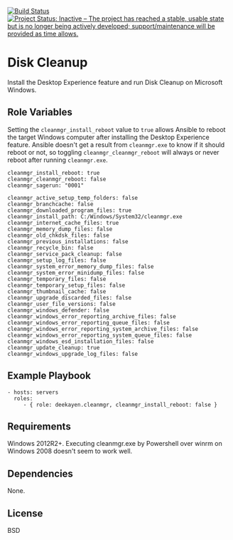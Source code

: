 [![Build Status](https://travis-ci.org/deekayen/ansible-role-cleanmgr.svg?branch=main)](https://travis-ci.org/deekayen/ansible-role-cleanmgr) [![Project Status: Inactive – The project has reached a stable, usable state but is no longer being actively developed; support/maintenance will be provided as time allows.](https://www.repostatus.org/badges/latest/inactive.svg)](https://www.repostatus.org/#inactive)

Disk Cleanup
============

Install the Desktop Experience feature and run Disk Cleanup on Microsoft Windows.

Role Variables
--------------

Setting the `cleanmgr_install_reboot` value to `true` allows Ansible to reboot
the target Windows computer after installing the Desktop Experience feature.
Ansible doesn't get a result from `cleanmgr.exe` to know if it should reboot or not, so toggling `cleanmgr_cleanmgr_reboot` will always or never reboot after running `cleanmgr.exe`.

    cleanmgr_install_reboot: true
    cleanmgr_cleanmgr_reboot: false
    cleanmgr_sagerun: "0001"

    cleanmgr_active_setup_temp_folders: false
    cleanmgr_branchcache: false
    cleanmgr_downloaded_program_files: true
    cleanmgr_install_path: C:/Windows/System32/cleanmgr.exe
    cleanmgr_internet_cache_files: true
    cleanmgr_memory_dump_files: false
    cleanmgr_old_chkdsk_files: false
    cleanmgr_previous_installations: false
    cleanmgr_recycle_bin: false
    cleanmgr_service_pack_cleanup: false
    cleanmgr_setup_log_files: false
    cleanmgr_system_error_memory_dump_files: false
    cleanmgr_system_error_minidump_files: false
    cleanmgr_temporary_files: false
    cleanmgr_temporary_setup_files: false
    cleanmgr_thumbnail_cache: false
    cleanmgr_upgrade_discarded_files: false
    cleanmgr_user_file_versions: false
    cleanmgr_windows_defender: false
    cleanmgr_windows_error_reporting_archive_files: false
    cleanmgr_windows_error_reporting_queue_files: false
    cleanmgr_windows_error_reporting_system_archive_files: false
    cleanmgr_windows_error_reporting_system_queue_files: false
    cleanmgr_windows_esd_installation_files: false
    cleanmgr_update_cleanup: true
    cleanmgr_windows_upgrade_log_files: false

Example Playbook
----------------

    - hosts: servers
      roles:
         - { role: deekayen.cleanmgr, cleanmgr_install_reboot: false }

Requirements
------------

Windows 2012R2+. Executing cleanmgr.exe by Powershell over winrm on Windows 2008 doesn't seem to work well.

Dependencies
------------

None.

License
-------

BSD
